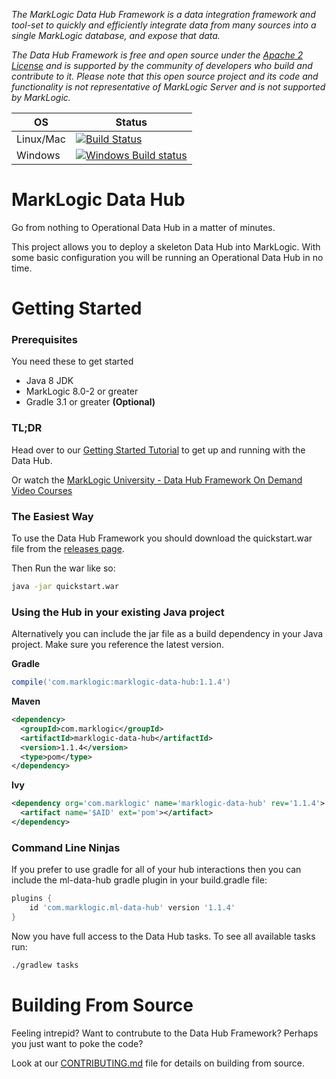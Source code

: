 _The MarkLogic Data Hub Framework is a data integration framework and tool-set to quickly and efficiently integrate data from many sources into a single MarkLogic database, and expose that data._

_The Data Hub Framework is free and open source under the [Apache 2 License](https://github.com/marklogic-community/marklogic-data-hub/blob/1.0-master/LICENSE) and is supported by the community of developers who build and contribute to it. Please note that this open source project and its code and functionality is not representative of MarkLogic Server and is not supported by MarkLogic._

| OS | Status |
| --- | --- |
| Linux/Mac | [![Build Status](https://travis-ci.org/marklogic-community/marklogic-data-hub.svg?branch=1.0-develop)](https://travis-ci.org/marklogic-community/marklogic-data-hub) |
| Windows | [![Windows Build status](https://ci.appveyor.com/api/projects/status/kgj0k5na59uhkvbv/branch/1.0-develop?svg=true)](https://ci.appveyor.com/project/paxtonhare/marklogic-data-hub) |

# MarkLogic Data Hub

Go from nothing to Operational Data Hub in a matter of minutes.  

This project allows you to deploy a skeleton Data Hub into MarkLogic. With some basic configuration you will be running an Operational Data Hub in no time.

# Getting Started

### Prerequisites

You need these to get started

- Java 8 JDK
- MarkLogic 8.0-2 or greater
- Gradle 3.1 or greater **(Optional)**

### TL;DR

Head over to our [Getting Started Tutorial](https://marklogic-community.github.io/marklogic-data-hub/) to get up and running with the Data Hub.

Or watch the [MarkLogic University - Data Hub Framework On Demand Video Courses](http://mlu.marklogic.com/ondemand/index.xqy?q=Series%3A%22Operational%20Data%20Hubs%22)

### The Easiest Way

To use the Data Hub Framework you should download the quickstart.war file from the [releases page](https://github.com/marklogic-community/marklogic-data-hub/releases).

Then Run the war like so:

```bash
java -jar quickstart.war
```

### Using the Hub in your existing Java project

Alternatively you can include the jar file as a build dependency in your Java project. Make sure you reference the latest version.

**Gradle**

```groovy
compile('com.marklogic:marklogic-data-hub:1.1.4')
```

**Maven**

```xml
<dependency>
  <groupId>com.marklogic</groupId>
  <artifactId>marklogic-data-hub</artifactId>
  <version>1.1.4</version>
  <type>pom</type>
</dependency>
```

**Ivy**

```xml
<dependency org='com.marklogic' name='marklogic-data-hub' rev='1.1.4'>
  <artifact name='$AID' ext='pom'></artifact>
</dependency>
```

### Command Line Ninjas

If you prefer to use gradle for all of your hub interactions then you can include the ml-data-hub gradle plugin in your build.gradle file:

```groovy
plugins {
    id 'com.marklogic.ml-data-hub' version '1.1.4'
}
```

Now you have full access to the Data Hub tasks. To see all available tasks run:

```bash
./gradlew tasks
```

# Building From Source

Feeling intrepid? Want to contrubute to the Data Hub Framework? Perhaps you just want to poke the code?

Look at our [CONTRIBUTING.md](https://github.com/marklogic-community/marklogic-data-hub/blob/1.0-develop/CONTRIBUTING.md#building-the-framework-from-source) file for details on building from source.
